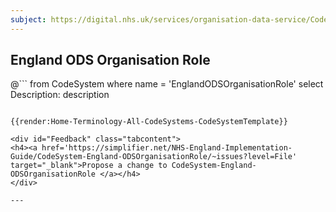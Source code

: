 ```yaml
---
subject: https://digital.nhs.uk/services/organisation-data-service/CodeSystem/ODSOrganisationRole
---
```

## England ODS Organisation Role
@```
from
	CodeSystem
where
	name = 'EnglandODSOrganisationRole'
select
	Description: description
```

{{render:Home-Terminology-All-CodeSystems-CodeSystemTemplate}}

<div id="Feedback" class="tabcontent">
<h4><a href='https://simplifier.net/NHS-England-Implementation-Guide/CodeSystem-England-ODSOrganisationRole/~issues?level=File' target="_blank">Propose a change to CodeSystem-England-ODSOrganisationRole </a></h4>
</div>

---